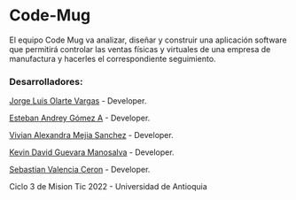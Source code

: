 # Code-Mug

El equipo Code Mug va analizar, diseñar y construir una aplicación software que permitirá controlar las ventas físicas y virtuales de una empresa de manufactura y hacerles el correspondiente seguimiento.


### Desarrolladores:

[Jorge Luis Olarte Vargas](https://github.com/jolarte8811) - Developer.

[Esteban Andrey Gómez A](https://github.com/unawaretub86) - Developer.

[Vivian Alexandra Mejia Sanchez](https://github.com/VivianMejia) - Developer.

[Kevin David Guevara Manosalva](https://github.com/KevinG090) - Developer.

[Sebastian Valencia Ceron](https://github.com/yipson) - Developer.

Ciclo 3 de Mision Tic 2022 - Universidad de Antioquia
